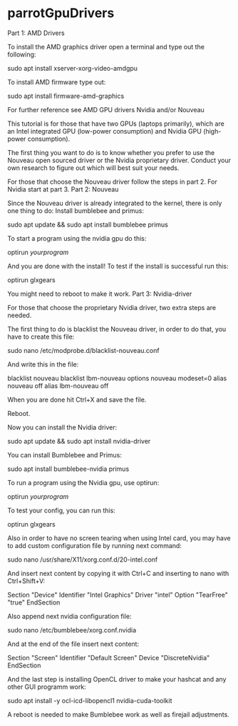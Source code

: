 # parrotGpuDrivers
Part 1: AMD Drivers

To install the AMD graphics driver open a terminal and type out the following:

sudo apt install xserver-xorg-video-amdgpu

To install AMD firmware type out:

sudo apt install firmware-amd-graphics

For further reference see AMD GPU drivers
Nvidia and/or Nouveau

This tutorial is for those that have two GPUs (laptops primarily), which are an Intel integrated GPU (low-power consumption) and Nvidia GPU (high-power consumption).

The first thing you want to do is to know whether you prefer to use the Nouveau open sourced driver or the Nvidia proprietary driver. Conduct your own research to figure out which will best suit your needs.

For those that choose the Nouveau driver follow the steps in part 2. For Nvidia start at part 3.
Part 2: Nouveau

Since the Nouveau driver is already integrated to the kernel, there is only one thing to do: Install bumblebee and primus:

sudo apt update && sudo apt install bumblebee primus

To start a program using the nvidia gpu do this:

optirun _yourprogram_

And you are done with the install!
To test if the install is successful run this:

optirun glxgears

You might need to reboot to make it work.
Part 3: Nvidia-driver

For those that choose the proprietary Nvidia driver, two extra steps are needed.

The first thing to do is blacklist the Nouveau driver, in order to do that, you have to create this file:

sudo nano /etc/modprobe.d/blacklist-nouveau.conf

And write this in the file:

blacklist nouveau
blacklist lbm-nouveau
options nouveau modeset=0
alias nouveau off 
alias lbm-nouveau off

When you are done hit Ctrl+X and save the file.

Reboot.

Now you can install the Nvidia driver:

sudo apt update && sudo apt install nvidia-driver

You can install Bumblebee and Primus:

sudo apt install bumblebee-nvidia primus

To run a program using the Nvidia gpu, use optirun:

optirun _yourprogram_

To test your config, you can run this:

optirun glxgears

Also in order to have no screen tearing when using Intel card, you may have to add custom configuration file by running next command:

sudo nano /usr/share/X11/xorg.conf.d/20-intel.conf

And insert next content by copying it with Ctrl+C and inserting to nano with Ctrl+Shift+V:

Section "Device"
    Identifier "Intel Graphics"
    Driver "intel"
    Option "TearFree" "true"
EndSection

Also append next nvidia configuration file:

sudo nano /etc/bumblebee/xorg.conf.nvidia

And at the end of the file insert next content:

Section "Screen"
    Identifier "Default Screen"
    Device "DiscreteNvidia"
EndSection

And the last step is installing OpenCL driver to make your hashcat and any other GUI programm work:

sudo apt install -y ocl-icd-libopencl1 nvidia-cuda-toolkit

A reboot is needed to make Bumblebee work as well as firejail adjustments.
